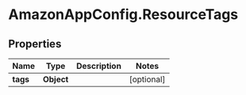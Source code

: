 # AmazonAppConfig.ResourceTags

## Properties

Name | Type | Description | Notes
------------ | ------------- | ------------- | -------------
**tags** | **Object** |  | [optional] 


